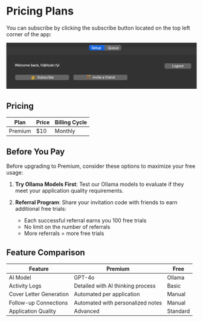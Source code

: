 # Pricing Plans

You can subscribe by clicking the subscribe button located on the top left corner of the app:

![Subscribe](src/where_to_subscribe.png)

## Pricing

| Plan    | Price | Billing Cycle |
| ------- | ----- | ------------- |
| Premium | $10   | Monthly       |

## Before You Pay

Before upgrading to Premium, consider these options to maximize your free usage:

1. **Try Ollama Models First**: Test our Ollama models to evaluate if they meet your application quality requirements.

2. **Referral Program**: Share your invitation code with friends to earn additional free trials:
   - Each successful referral earns you 100 free trials
   - No limit on the number of referrals
   - More referrals = more free trials

## Feature Comparison

| Feature                 | Premium                           | Free     |
| ----------------------- | --------------------------------- | -------- |
| AI Model                | GPT-4o                            | Ollama   |
| Activity Logs           | Detailed with AI thinking process | Basic    |
| Cover Letter Generation | Automated per application         | Manual   |
| Follow-up Connections   | Automated with personalized notes | Manual   |
| Application Quality     | Advanced                          | Standard |

